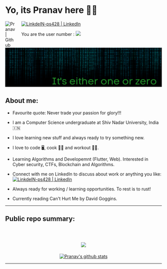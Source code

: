 # Yo, its Pranav here 👋🏻 

[<img style="margin-right:20px"  alt="LinkdeIN-ps428 | LinkedIn" width="32px" src="https://image.flaticon.com/icons/png/512/174/174857.png" />](https://linkedin.com/in/ps428)
[<img align="left" style="margin-right:20px"  alt="Pranav | Github" width="32px" src="https://image.flaticon.com/icons/png/512/270/270798.png" />](https://github.com/ps428)
<br/>

You are the user number : ![](https://komarev.com/ghpvc/?username=ps428)

![](bg.png)

## About me:

- Favourite quote: Never trade your passion for glory!!!

- I am a Computer Science undergraduate at Shiv Nadar University, India &#127470;&#127475;

- I love learning new stuff and always ready to try something new.

- I love to code 🖥️, cook 👨‍🍳 and workout 💪🏻.

- Learning Algorithms and Developemnt (Flutter, Web). Interested in Cyber security, CTFs, Blockchain and Algorithms.

- Connect with me on LinkedIn to discuss about work or anything you like:  [<img style="margin-right:30px"  alt="LinkdeIN-ps428 | LinkedIn" width="32px" src="https://image.flaticon.com/icons/png/512/174/174857.png" />](https://linkedin.com/in/ps428)

- Always ready for working / learning opportunities. To rest is to rust!

- Currently reading Can't Hurt Me by David Goggins.

---

## Public repo summary:

<p align="center" style="text-align:center; display:inline-block;">

</p>

<p align="center" style="display:block;">
<a href="https://github.com/ps428">
  <img align="center" style="margin-bottom:20px" src="https://github-readme-stats.vercel.app/api/top-langs/?username=ps428&theme=dark" />
  
  <br>
  <img align="center" src="https://github-readme-stats.vercel.app/api?username=ps428&show_icons=true&theme=dark&count_private=true" alt="Pranav's github stats"/>
</a></p>




---

